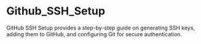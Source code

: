 # Github_SSH_Setup
GitHub SSH Setup provides a step-by-step guide on generating SSH keys, adding them to GitHub, and configuring Git for secure authentication. 
